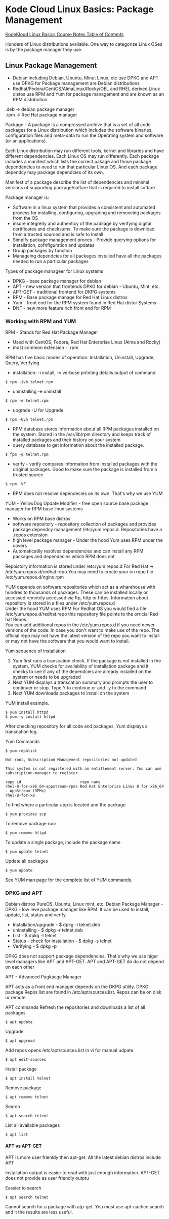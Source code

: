 # Kode Cloud Linux Basics: Package Management

[KodeKloud Linux Basics Course Notes Table of Contents](https://github.com/pslucas0212/LinuxBasics)

Hunders of Linux distributions available.  One way to categorize Linux OSes is by the package manager they use.  

## Linux Package Management
- Debian including Debian, Ubuntu, Minut Linux, etc use DPKG and APT use DPKG for Package management are Debian distributions
- Redhat/Fedora/CentOS/AlmaLinux/Rocky/OEL and RHEL derived Linux distos use RPM and Yum for package management and are known as an RPM distribution       

.deb -> debian package manager  
.rpm -> Red Hat package manager

Package - A package is a compressed archive that is a set of all code packages for a Linux distribution which includes the software binaries, configuration files and meta-data to run the Operating system and software (or an applications).

Each Linux distribution may run different tools, kernel and libraries and have different dependencies.  Each Linux OS may run differently.  Each package includes a manifest which lists the correct pakage and those package dependencies to need to run that particular Linux OS.  And each package dependcy may package dependcies of its own.

Manifest of a package describe the list of dependencies and minimal versions of supporting package/softare that is required to install softare

Package manager is:
- Software in a linux system that provides a consistent and automated process for installing, configuring, upgrading and removeing packages from the OS 
- insure integreity and authenticy of the padkage by verifying digital certificates and checksums.  To make sure the package is download from a trusted sourced and is safe to install
- Simplfy package management proces - Provide querying options for installation, cofnfiguration and updates
- Group packages by function
- Manageing dependcies for all packages installed have all the packages needed to run a particular packages

Types of package manageer for Linux systems
- DPKG - base package manager for debian
- APT - new version that frontends DPKG for debian - Ubuntu, Mint, etc.
- APT-GET - traditional frontend for DKPG systems
- RPM - Base package manage for Red Hat Linux distros
- Yum - front end for the RPM system found in Red Hat distor Systems
- DNF - new more feature rich front end for RPM

###  Working with RPM and YUM

RPM - Stands for Red Hat Package Manager
- Used with CentOS, Fedora, Red Hat Enterprise Linux (Alma and Rocky)
- most common extension - .rpm 

RPM has five basic modes of operation: Installation, Uninstall, Upgrade, Query, Verifying

- installation: -i install, -v verbose pritnting details output of command
```
$ rpm -ivh telnet.rpm
```
- uninstalling -e uninstall
```
$ rpm -e telnet.rpm
```
- upgrade -U for Upgrade
```
$ rpm -Uvh telnet.rpm 
```
- RPM database stores information about all RPM packages installed on the system.  Stored in the /var/lib/rpm directory and keeps track of installed packages and their history on your system
- query database to get information about the installed package.  
```
$ fpm -q telnet.rpm
```
- verify - verify compares information from installed packages with the original packages.  Good to make sure the package is installed from a trusted source
```
$ rpm -VF
```
- RPM does not resolve dependecies on its own.  That's why we use YUM

YUM - YellowDog Update Modifier - free open source base package manager for RPM base linux systems
- Works on RPM base distros
- software repository - repository collection of packages and provides package dependcy management /etc/yum.repos.d. Repositories have a .repos extension
- high level package manager - Under the hood Yum uses RPM under the covers
- Automaticatlly resolves dependencies and can install any RPM packages and dependecies which RPM does not

Repoistory information is stored under /etc/yum.repos.d
For Red Hat -> /etc/yum.repos.d/redhat.repo
You may need to create your on repo file /etc/yum.repos.d/nginx.rpm

YUM depends on software repositories which act as a wharehouse with hundres to thousands of packages.  These can be installed locally or accessed remotely accessed via ftp, http or https.  Information about repository is stored in a files under /etc/yum.repos.d   
Under the hood YUM uses RPM
For Redhat OS you would find a file /etc/yum.repos.d/redhat.repo this repository file points to the orricial Red hat Repos.   
You can add additional repos in the /etc/yum.repos.d if you need newer versions of the code.  In case you don't want to make use of the repo.  The official repo may not have the latest version of the repo you want to install or may not have the software that you would want to install.  

Yum sequence of installation
1. Yum first runs a transcation check.  If the package is not installed in the system, YUM checks for availabliity of installation package and it checks to see if any of the dependcies are already installed on the system or needs to be upgraded
2. Next YUM displays a transcation summary and prompts the user to continuer or stop.  Type Y to continue or add -y to the command
3. Next YUM downloads packages to install on the system


YUM install example. 
```
$ yum install httpd
$ yum -y install httpd
```
After checking repository for all code and packages, Yum displays a transcation log.  

Yum Commands
```
$ yum repolist

Not root, Subscription Management repositories not updated

This system is not registered with an entitlement server. You can use subscription-manager to register.

repo id                          repo name
rhel-8-for-x86_64-appstream-rpms Red Hat Enterprise Linux 8 for x86_64 - AppStream (RPMs)
rhel-8-for-x8
```

To find where a particular app is located and the package
```
$ yum provides scp
```
To remove package run:
```
$ yum remove httpd
```
To update a single package, include the package name
```
$ yum update telnet
```
Update all packages
```
$ yum update
```
See YUM man page for the complete list of YUM commands.   



### DPKG and APT

Debian distros PureOS, Ubuntu, Linux mint, etc.
Debian Package Manager - DPKG - low leve package manager like RPM.  It can be used to install, update, list, status and verify 


- Installation/upgrade  - $ dpkg -i telnet.deb
- uninstalling -  $ dpkg -r telnet.deb
- List -  $ dpkg -l telnet
- Status - check for installation - $ dpkg -s telnet
- Verifying -  $ dpkg -p <path to file>
  
 DPKG does not support package dependencies.  That's why we use higer level managers like APT and APT-GET.  APT and APT-GET do do not depend on each other
 
  APT - Advanced Pagkacge Manager
  
  APT acts as a front end manager depends on the DKPG utility.  DPKG package Repos list are found in /etc/apt/sources.list. Repos can be on disk or remote
  
  APT commands
  Refresh the repositories and downloads a list of all packages
  ```
  $ apt update
  ```
  Upgrade
  ```
  $ apt upgread
  ```
  Add repos opens /etc/apt/sources.list in vi for manual udpate.
  ```
  $ apt edit-sources
  ```
  Install package
  ```
  $ apt install telnet
  ```
  Remove package
  ```
  $ apt remove telnet
  ```
  Search 
  ```
  $ apt search telent
  ```
  List all available packages
  ```
  $ apt list
  ```
  
  #### APT vs APT-GET
  APT is more user frienldy then apt-get.  All the latest debian distros include APT
  
  Installation output is easier to read with just enough information.  APT-GET does not provide as user friendly outptu
  
  Eassier to search
  ```
  $ apt search telnet
  ```
 Cannot search for a package with atp-get.  You must use apt-cachce search and it the results are less useful. 
